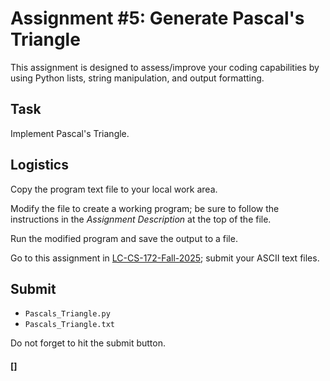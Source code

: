 # Assignment #5: Generate Pascal's Triangle

This assignment is designed to assess/improve your coding capabilities
by using Python lists, string manipulation, and output formatting.

## Task

Implement Pascal's Triangle.

## Logistics

Copy the program text file to your local work area.

Modify the file to create a working program; be sure to follow the
instructions in the *Assignment Description* at the top of the file.

Run the modified program and save the output to a file.

Go to this assignment in [LC-CS-172-Fall-2025](https://classroom.google.com);
submit your ASCII text files.

## Submit

* `Pascals_Triangle.py`
* `Pascals_Triangle.txt`

Do not forget to hit the submit button.

#### []
